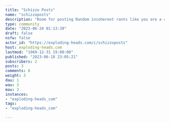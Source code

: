 ```yaml
---
title: "Schizzo Posts" 
name: "schizzoposts"
description: "Room for posting Random incoherent rants like you are a crazy person. Everything in this room is satire and shouldn’t be taken seriously (no calls for violence, no laying out plans for self harm or harming others)"
type: community
date: "2023-06-24 01:13:39"
draft: false
nsfw: false
actor_id: "https://exploding-heads.com/c/schizzoposts"
host: exploding-heads.com
lastmod: "1969-12-31 19:00:00"
published: "2023-06-18 23:05:21"
subscribers: 2
posts: 3
comments: 6
weight: 3
dau: 1
wau: 3
mau: 3
instances:
- "exploding-heads_com"
tags: 
- "exploding-heads_com"

---
```

